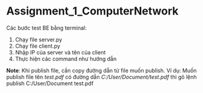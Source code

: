 # Assignment_1_ComputerNetwork

Các bước test BE bằng terminal:

1. Chạy file server.py
2. Chạy file client.py
3. Nhập IP của server và tên của client
4. Thực hiện các command như hướng dẫn

**Note**: Khi publish file, cần copy đường dẫn từ file muốn publish. 
Ví dụ: Muốn publish file tên _test.pdf_ có đường dẫn _C:/User/Document/test.pdf_ thì gõ lệnh publish C:/User/Document test.pdf